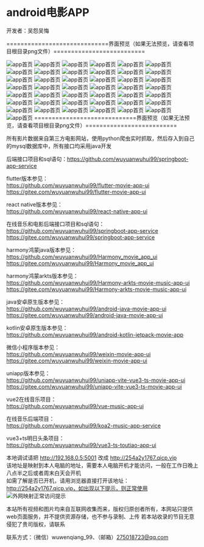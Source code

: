 # android电影APP

开发者：吴怨吴悔


=============================界面预览（如果无法预览，请查看项目根目录png文件）==========================

![app首页](./新版电影APP整体预览图.jpg)
![app首页](电影预览1.png)
![app首页](电影预览2.png)
![app首页](电影预览3.png)
![app首页](电影预览4.png)
![app首页](电影预览5.png)
![app首页](电影预览6.png)
![app首页](电影预览7.png)
![app首页](电影预览8.png)
![app首页](电影预览9.png)
![app首页](电影预览9-1.png)
![app首页](电影预览9-2.png)
![app首页](电影预览9-3.png)
![app首页](电影预览9-4.png)
![app首页](电影预览10.png)
![app首页](电影预览11.png)
![app首页](电影预览12.png)
![app首页](电影预览13.jpg)
![app首页](电影预览14.jpg)
![app首页](电影预览15.png)
![app首页](音乐首页.jpg)
![app首页](音乐推荐.jpg)
![app首页](音乐朋友圈1.jpg)
![app首页](音乐朋友圈2.png)
![app首页](音乐我的1.jpg)
![app首页](音乐我的2.png)
![app首页](音乐播放页.png)
![app首页](音乐播放页-播放模式切换.png)
![app首页](音乐播放页-收藏音乐.png)
![app首页](音乐播放页-创建收藏夹.png)
![app首页](音乐播放页-评论.png)
![app首页](音乐分享.png)
![app首页](音乐分享-权限选择.png)
![app首页](音乐歌词页.png)
![app首页](音乐歌手页.png)
![app首页](音乐歌手专辑页.png)
![app首页](音乐搜索记录.png)
![app首页](音乐搜索列表.png)
![app首页](音乐点赞和评论.png)
![app首页](音乐圈评论.png)
![app首页](音乐收藏列表.png)
![app首页](音乐列表页.png)
![app首页](分类歌曲.png)
=============================界面预览（如果无法预览，请查看项目根目录png文件）==========================


所有影片数据来自第三方电影网站，使用python爬虫实时抓取，然后存入到自己的mysql数据库中，所有接口均采用java开发

后端接口项目和sql语句：https://github.com/wuyuanwuhui99/springboot-app-service


flutter版本参见：   
https://github.com/wuyuanwuhui99/flutter-movie-app-ui   
https://gitee.com/wuyuanwuhui99/flutter-movie-app-ui

react native版本参见：   
https://github.com/wuyuanwuhui99/react-native-app-ui   

在线音乐和电影后端接口项目和sql语句：   
https://github.com/wuyuanwuhui99/springboot-app-service   
https://gitee.com/wuyuanwuhui99/springboot-app-service

harmony鸿蒙java版本参见：   
https://github.com/wuyuanwuhui99/Harmony_movie_app_ui   
https://gitee.com/wuyuanwuhui99/Harmony_movie_app_ui

harmony鸿蒙arkts版本参见：   
https://github.com/wuyuanwuhui99/Harmony-arkts-movie-music-app-ui   
https://gitee.com/wuyuanwuhui99/Harmony-arkts-movie-music-app-ui

java安卓原生版本参见：   
https://github.com/wuyuanwuhui99/android-java-movie-app-ui   
https://gitee.com/wuyuanwuhui99/android-java-movie-app-ui   

kotlin安卓原生版本参见：   
https://github.com/wuyuanwuhui99/android-kotlin-jetpack-movie-app   

微信小程序版本参见：   
https://github.com/wuyuanwuhui99/weixin-movie-app-ui   
https://gitee.com/wuyuanwuhui99/weixin-movie-app-ui

uniapp版本参见：   
https://github.com/wuyuanwuhui99/uniapp-vite-vue3-ts-movie-app-ui   
https://gitee.com/wuyuanwuhui99/uniapp-vite-vue3-ts-movie-app-ui

vue2在线音乐项目：   
https://github.com/wuyuanwuhui99/vue-music-app-ui   

在线音乐后端项目：   
https://github.com/wuyuanwuhui99/koa2-music-app-service

vue3+ts明日头条项目：   
https://github.com/wuyuanwuhui99/vue3-ts-toutiao-app-ui

本地调试请把 http://192.168.0.5:5001 改成 http://254a2y1767.qicp.vip    
该地址是映射到本人电脑的地址，需要本人电脑开机才能访问，一般在工作日晚上八点半之后或者周末白天会开机   
如需了解是否已开机，请用浏览器直接打开该地址：http://254a2y1767.qicp.vip，如出现以下提示，则正常使用   
![外网映射正常访问提示](外网映射正常访问提示.png)

本站所有视频和图片均来自互联网收集而来，版权归原创者所有，本网站只提供web页面服务，并不提供资源存储，也不参与录制、上传 若本站收录的节目无意侵犯了贵司版权，请联系   

联系方式：（微信）wuwenqiang_99、（邮箱）275018723@qq.com
